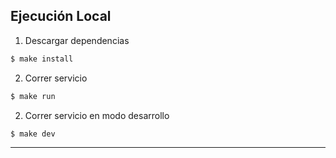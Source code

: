 ## Ejecución Local

1. Descargar dependencias
```bash
$ make install
```

2. Correr servicio
```bash
$ make run
```

2. Correr servicio en modo desarrollo
```bash
$ make dev
```

---